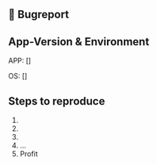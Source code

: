 ﻿---
name: 🐛 Bug Report
about: Report a reproducible bug.
---

## 🐛 Bugreport
<!-- Describe your issue in detail. Include screenshots if needed. Give us as much information as possible. -->

## App-Version & Environment
<!-- Open the Support screen of your app and paste the version info from the bottom here. -->
APP: []
<!-- Specify you OS and OS Version here. -->
OS:  []


## Steps to reproduce
1.
2.
3.
4. ...
5. Profit